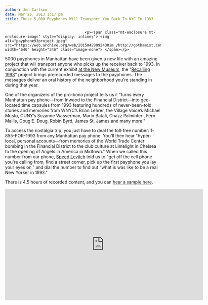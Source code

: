 ```yaml
---
author: Jen Carlson
date: Mar 25, 2013 1:17 pm
title: These 5,000 Payphones Will Transport You Back To NYC In 1993
---
```


	
										<p><span class="mt-enclosure mt-enclosure-image" style="display: inline;"> <img alt="payphone93project.jpeg" src="https://web.archive.org/web/20150429092430im_/http://gothamist.com/attachments/arts_jen/payphone93project.jpeg" width="640" height="346" class="image-none"> </span></p>

<p>5000 payphones in Manhattan have been given a new life with an amazing project that will transport anyone who picks up the receiver back to 1993. In conjunction with the current exhibit <a href="https://web.archive.org/web/20150429092430/http://gothamist.com/2013/02/13/1993.php">at the New Museum</a>, the &quot;<a href="www.nyc.recalling1993.com">Recalling 1993</a>&quot; project brings prerecorded messages to the payphones. The messages deliver an oral history of the neighborhood you&apos;re standing in during that year.</p>

<p>One of the organizers of the pro-bono project tells us it &quot;turns every Manhattan pay phone&#x2014;from Inwood to the Financial District&#x2014;into geo-located time capsules from 1993 featuring hundreds of never-been-told stories and memories from WNYC&#x2019;s Brian Lehrer, the Village Voice&#x2019;s Michael Musto, CUNY&#x2019;s Suzanne Wasserman, Mario Batali, Chazz Palminteri, Fern Mallis, Doug E. Doug, Robin Byrd, James St. James and many more.&quot;</p>

<p>To access the nostalgia trip, you just have to deal the toll-free number: 1-855-FOR-1993 from any Manhattan pay phone. You&apos;ll then hear &quot;hyper-local, personal accounts&#x2014;from memories of the World Trade Center bombing in the Financial District to the club culture at Limelight in Chelsea to the opening of Angels in America in Midtown.&quot; When we called this number from our phone, <a href="https://web.archive.org/web/20150429092430/http://en.wikipedia.org/wiki/Timothy_%22Speed%22_Levitch">Speed Levitch</a> told us to &quot;get off the cell phone you&apos;re calling from, find a street corner, pick up the first payphone you lay your eyes on,&quot; and dial the number to find out &quot;what is was like to be a real New Yorker in 1993.&quot;</p>

<p>There is 4.5 hours of recorded content, and you can <a href="https://web.archive.org/web/20150429092430/http://clients.droga5.com/droga5Media/New_Museum-Recalling_1993/Recordings/">hear a sample here</a>.</p>

<p><iframe width="640" height="360" src="https://web.archive.org/web/20150429092430if_/http://www.youtube-nocookie.com/embed/cIJNtaPDbLo" frameborder="0" allowfullscreen></iframe></p>					
										
									
				